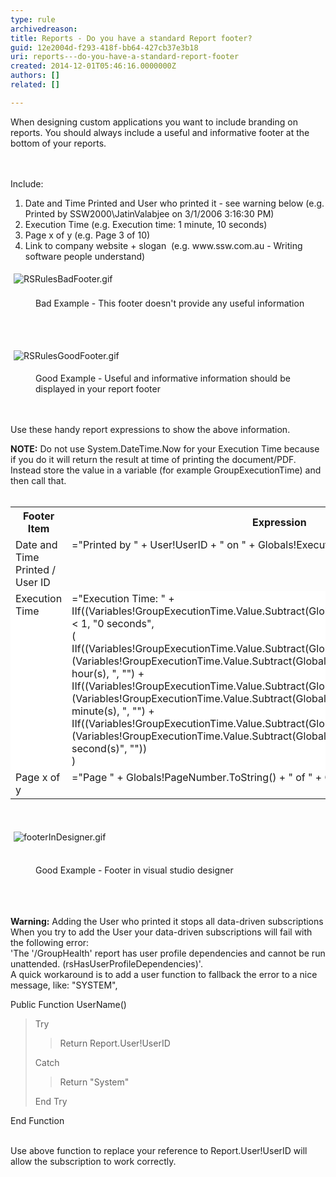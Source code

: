 ```yaml
---
type: rule
archivedreason: 
title: Reports - Do you have a standard Report footer?
guid: 12e2004d-f293-418f-bb64-427cb37e3b18
uri: reports---do-you-have-a-standard-report-footer
created: 2014-12-01T05:46:16.0000000Z
authors: []
related: []

---
```



<p>When designing custom applications you want to include branding on reports. 
                    You should always include a useful and informative footer at the bottom of your reports.<br></p>
<br><excerpt class='endintro'></excerpt><br>
<div>Include&#58;</div><ol><li>​​Date and Time Printed and User who printed it - see warning below (e.g. Printed by SSW2000\JatinValabjee on 3/1/2006 3&#58;16&#58;30 PM)<br></li><li>Execution Time (e.g. Execution time&#58; 1 minute, 10 seconds)<br></li><li>Page x of y (e.g. Page 3 of 10)<br></li><li>Link to company website + slogan&#160; (e.g. www.ssw.com.au - Writing software people understand)<br></li></ol><div>
   <img alt="RSRulesBadFooter.gif" src="/SiteAssets/reports-do-you-have-a-standard-report-footer/RSRulesBadFooter.gif" style="margin&#58;5px;" />
   <br>&#160;</div><dd class="ssw15-rteElement-FigureBad">Bad Example - This footer doesn't provide any useful information </dd><p>
   <br>&#160;</p><p>
   <img alt="RSRulesGoodFooter.gif" src="/SiteAssets/reports-do-you-have-a-standard-report-footer/RSRulesGoodFooter.gif" style="margin&#58;5px;" />&#160;</p><dd class="ssw15-rteElement-FigureGood">Good Example - Useful and informative information should be displayed in your report footer</dd><div class="ssw15-rteElement-FigureGood">
   <br>&#160;</div><p>Use these handy report expressions to show the above information.</p><p><strong>NOTE&#58;</strong> Do not&#160;use System.DateTime.Now​ for your Execution Time because if you do it will return the result at time of printing the document/PDF.&#160; Instead store the value in a variable (for example GroupExecutionTime) and then call that.<br><br></p><table class="clsSSWTable" border="0" cellspacing="0" cellpadding="5"><tbody><tr><th>Footer Item</th><th>Expression</th><th>Sample Output</th></tr><tr><td valign="top">Date and Time Printed / User ID</td><td valign="top">=&quot;Printed by &quot; + User!UserID + &quot; on &quot; + 
                            Globals!ExecutionTime.ToString()</td><td valign="top">Printed by SSW2000\JatinValabjee on 3/1/2006 3&#58;16&#58;30 PM</td></tr><tr style="background-color&#58;white;"><td valign="top">Execution Time</td><td valign="top">
                            =&quot;Execution Time&#58; &quot; +<br>
                            IIf((Variables!GroupExecutionTime.Value.Subtract(Globals!ExecutionTime).TotalSeconds &lt; 1, &quot;0 
                            seconds&quot;,
                            <br>
                            (<br>
                            IIf((Variables!GroupExecutionTime.Value.Subtract(Globals!ExecutionTime).Hours &gt; 0, (Variables!GroupExecutionTime.Value.Subtract(Globals!ExecutionTime).Hours &amp; &quot; hour(s), &quot;, &quot;&quot;) +<br>
                            IIf((Variables!GroupExecutionTime.Value.Subtract(Globals!ExecutionTime).Minutes &gt; 0, (Variables!GroupExecutionTime.Value.Subtract(Globals!ExecutionTime).Minutes &amp; &quot; minute(s), &quot;, 
                            &quot;&quot;) +<br>
                            IIf((Variables!GroupExecutionTime.Value.Subtract(Globals!ExecutionTime).Seconds &gt; 0, (Variables!GroupExecutionTime.Value.Subtract(Globals!ExecutionTime).Seconds &amp; &quot; second(s)&quot;, &quot;&quot;))<br>
                            )
                        </td><td valign="top">Execution time&#58; 1 minute, 10 seconds</td></tr><tr><td valign="top">
                            Page x of y
                        </td><td valign="top">
                            =&quot;Page &quot; + Globals!PageNumber.ToString() + &quot; of &quot; + 
                            Globals!TotalPages.ToString()</td><td valign="top">
                            Page 3 of 10</td></tr></tbody></table>​​​
<br><p></p><p><img alt="footerInDesigner.gif" src="/SiteAssets/reports-do-you-have-a-standard-report-footer/footerInDesigner.gif" style="margin&#58;5px;" /><br>&#160;</p><dd class="ssw15-rteElement-FigureGood">Good Example - Footer in visual studio designer</dd><div><br>&#160;</div><p><br><strong>Warning&#58;</strong> Adding the User who printed it stops all data-driven subscriptions 
   <br>When you try to add the User your data-driven subscriptions will fail with the following error&#58;<br>'The '/GroupHealth' report has user profile dependencies and cannot be run unattended. (rsHasUserProfileDependencies)'. 
   <br>A quick workaround is to add a user function to fallback the error to a nice message, like&#58; &quot;SYSTEM&quot;, 
   </p><p class="ssw15-rteElement-GreyBox"><div dir="ltr"> Public Function UserName()</div><blockquote dir="ltr" style="margin-right&#58;0px;"><div>Try</div><blockquote dir="ltr" style="margin-right&#58;0px;"><div>Return Report.User!UserID</div></blockquote><div dir="ltr">Catch<br></div><blockquote dir="ltr" style="margin-right&#58;0px;"><div dir="ltr">Return &quot;System&quot;<br> </div></blockquote><div dir="ltr">End Try</div></blockquote><div dir="ltr">End Function 
&#160;&#160; </div></p><p>
   <br>Use above function to replace your reference to Report.User!UserID will allow the subscription to work correctly. 
   <br></p>


